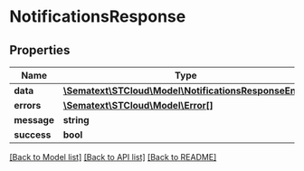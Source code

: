 # NotificationsResponse

## Properties
Name | Type | Description | Notes
------------ | ------------- | ------------- | -------------
**data** | [**\Sematext\STCloud\Model\NotificationsResponseEntry**](NotificationsResponseEntry.md) |  | [optional] 
**errors** | [**\Sematext\STCloud\Model\Error[]**](Error.md) |  | [optional] 
**message** | **string** |  | [optional] 
**success** | **bool** |  | [optional] 

[[Back to Model list]](../../README.md#documentation-for-models) [[Back to API list]](../../README.md#documentation-for-api-endpoints) [[Back to README]](../../README.md)

